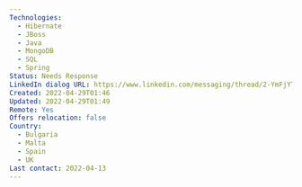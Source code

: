 ```yaml
---
Technologies:
  - Hibernate
  - JBoss
  - Java
  - MongoDB
  - SQL
  - Spring
Status: Needs Response
LinkedIn dialog URL: https://www.linkedin.com/messaging/thread/2-YmFjYTIzZDYtZmM4Yy00MzU0LTkwOGQtZDgzZjI3MzhkZjBkXzAxMg==/
Created: 2022-04-29T01:46
Updated: 2022-04-29T01:49
Remote: Yes
Offers relocation: false
Country:
  - Bulgaria
  - Malta
  - Spain
  - UK
Last contact: 2022-04-13
---
```

